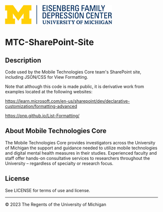 ![EFDC Logo](https://github.com/DepressionCenter/.github/blob/main/images/EFDCLogo_375w.png "EFDC")

# MTC-SharePoint-Site

## Description
Code used by the Mobile Technologies Core team's SharePoint site, including JSON/CSS for View Formatting.

Note that although this code is made public, it is derivative work from examples located at the following websites:

https://learn.microsoft.com/en-us/sharepoint/dev/declarative-customization/formatting-advanced

https://pnp.github.io/List-Formatting/


## About Mobile Technologies Core

The Mobile Technologies Core provides investigators across the University of Michigan the support and guidance needed to utilize mobile technologies and digital mental health measures in their studies. Experienced faculty and staff offer hands-on consultative services to researchers throughout the University – regardless of specialty or research focus.

## License

See LICENSE for terms of use and license.

----
© 2023 The Regents of the University of Michigan

